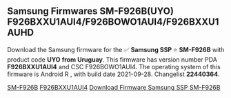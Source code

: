 <h2>Samsung Firmwares SM-F926B(UYO) F926BXXU1AUI4/F926BOWO1AUI4/F926BXXU1AUHD</h2>
Download the Samsung firmware for the ✅ <strong>Samsung SSP </strong> ⭐ <strong>SM-F926B</strong> with product code <strong>UYO</strong> <strong> from Uruguay</strong>. This firmware has version number PDA <strong>F926BXXU1AUI4</strong> and CSC F926BOWO1AUI4. The operating system of this firmware is Android R , with build date 2021-09-28. Changelist <strong>22440364</strong>.


[SM-F926B](https://samfirm.shop/samsung/model/SM-F926B)
[F926BXXU1AUI4](https://samfirm.shop/samsung/pda/F926BXXU1AUI4)
[Download Firmware Samsung SSP SM-F926B](https://samfirm.shop/samsung/firmware/461568)
